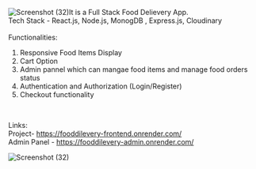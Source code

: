 ![Screenshot (32)](https://github.com/user-attachments/assets/789afdd8-c163-4380-b224-ca00ff0c32c9)It is a Full Stack Food Delievery App. </br>
Tech Stack - React.js, Node.js, MonogDB , Express.js, Cloudinary  </br> </br>
Functionalities: </br>
1) Responsive Food Items Display </br>
2) Cart Option </br>
3) Admin pannel which can mangae food items and manage food orders status </br>
4) Authentication and Authorization (Login/Register) </br>
5) Checkout functionality </br>
 </br>

Links: </br>
Project- https://fooddilevery-frontend.onrender.com/ </br>
Admin Panel - https://fooddilevery-admin.onrender.com/ </br>

![Screenshot (32)](https://github.com/user-attachments/assets/203ab1dc-f687-4e75-ae45-bd29b6d2c88a)
